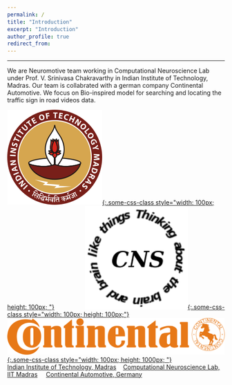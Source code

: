 ```yaml
---
permalink: /
title: "Introduction"
excerpt: "Introduction"
author_profile: true
redirect_from: 
---
```

***
We are Neuromotive team working in Computational Neuroscience Lab under Prof. V. Srinivasa Chakravarthy in Indian Institute of Technology, Madras. Our team is collabrated with a german company Continental Automotive. We focus on Bio-inspired model for searching and locating the traffic sign in road videos data.

[![test](iitm.png){:.some-css-class style="width: 100px; height: 100px; "}](https://www.iitm.ac.in/)
&nbsp;&nbsp;&nbsp;&nbsp;&nbsp;&nbsp;&nbsp;&nbsp;&nbsp;&nbsp;&nbsp;&nbsp;&nbsp;&nbsp;&nbsp;&nbsp;
[![test](cns.png){:.some-css-class style="width: 100px; height: 100px;"}](https://biotech.iitm.ac.in/Faculty/CNS_LAB/home.html)
&nbsp;&nbsp;&nbsp;&nbsp;&nbsp;&nbsp;&nbsp;&nbsp;&nbsp;&nbsp;&nbsp;&nbsp;&nbsp;&nbsp;&nbsp;&nbsp;
[![test](continental.svg){:.some-css-class style="width: 100px; height: 1000px; "}](https://www.continental-corporation.com/en)
<br>
[Indian Institute of Technology, Madras](https://www.iitm.ac.in/)&nbsp;&nbsp;&nbsp;&nbsp;[Computational Neuroscience Lab, IIT Madras](https://biotech.iitm.ac.in/Faculty/CNS_LAB/home.html)
&nbsp;&nbsp;&nbsp;&nbsp;[Continental Automotive, Germany](https://www.continental-corporation.com/en)

  <Edit required>




